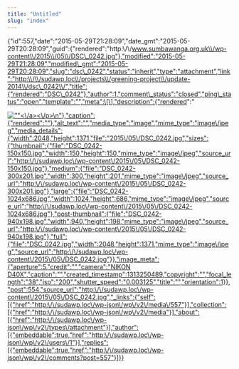 ```yaml
---
title: "Untitled"
slug: "index"
---
```


{"id":557,"date":"2015-05-29T21:28:09","date\_gmt":"2015-05-29T20:28:09","guid":{"rendered":"http:\\/\\/www.sumbawanga.org.uk\\/wp-content\\/2015\\/05\\/DSC\_0242.jpg"},"modified":"2015-05-29T21:28:09","modified\_gmt":"2015-05-29T20:28:09","slug":"dsc\_0242","status":"inherit","type":"attachment","link":"http:\\/\\/sudawp.loc\\/projects\\/greening-project\\/update-2014\\/dsc\_0242\\/","title":{"rendered":"DSC\_0242"},"author":1,"comment\_status":"closed","ping\_status":"open","template":"","meta":\[\],"description":{"rendered":"

[![\"\"](\"http:\/\/sudawp.loc\/wp-content\/2015\/05\/DSC_0242-300x201.jpg\")<\\/a><\\/p>\\n"},"caption":{"rendered":""},"alt\_text":"","media\_type":"image","mime\_type":"image\\/jpeg","media\_details":{"width":2048,"height":1371,"file":"2015\\/05\\/DSC\_0242.jpg","sizes":{"thumbnail":{"file":"DSC\_0242-150x150.jpg","width":150,"height":150,"mime\_type":"image\\/jpeg","source\_url":"http:\\/\\/sudawp.loc\\/wp-content\\/2015\\/05\\/DSC\_0242-150x150.jpg"},"medium":{"file":"DSC\_0242-300x201.jpg","width":300,"height":201,"mime\_type":"image\\/jpeg","source\_url":"http:\\/\\/sudawp.loc\\/wp-content\\/2015\\/05\\/DSC\_0242-300x201.jpg"},"large":{"file":"DSC\_0242-1024x686.jpg","width":1024,"height":686,"mime\_type":"image\\/jpeg","source\_url":"http:\\/\\/sudawp.loc\\/wp-content\\/2015\\/05\\/DSC\_0242-1024x686.jpg"},"post-thumbnail":{"file":"DSC\_0242-940x198.jpg","width":940,"height":198,"mime\_type":"image\\/jpeg","source\_url":"http:\\/\\/sudawp.loc\\/wp-content\\/2015\\/05\\/DSC\_0242-940x198.jpg"},"full":{"file":"DSC\_0242.jpg","width":2048,"height":1371,"mime\_type":"image\\/jpeg","source\_url":"http:\\/\\/sudawp.loc\\/wp-content\\/2015\\/05\\/DSC\_0242.jpg"}},"image\_meta":{"aperture":5,"credit":"","camera":"NIKON D40X","caption":"","created\_timestamp":1313250489,"copyright":"","focal\_length":"38","iso":"200","shutter\_speed":"0.003125","title":"","orientation":1}},"post":554,"source\_url":"http:\\/\\/sudawp.loc\\/wp-content\\/2015\\/05\\/DSC\_0242.jpg","\_links":{"self":\[{"href":"http:\\/\\/sudawp.loc\\/wp-json\\/wp\\/v2\\/media\\/557"}\],"collection":\[{"href":"http:\\/\\/sudawp.loc\\/wp-json\\/wp\\/v2\\/media"}\],"about":\[{"href":"http:\\/\\/sudawp.loc\\/wp-json\\/wp\\/v2\\/types\\/attachment"}\],"author":\[{"embeddable":true,"href":"http:\\/\\/sudawp.loc\\/wp-json\\/wp\\/v2\\/users\\/1"}\],"replies":\[{"embeddable":true,"href":"http:\\/\\/sudawp.loc\\/wp-json\\/wp\\/v2\\/comments?post=557"}\]}}](http:\/\/sudawp.loc\/wp-content\/2015\/05\/DSC_0242.jpg)